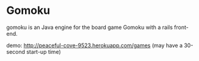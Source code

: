 Gomoku
======
gomoku is an Java engine for the board game Gomoku with a rails front-end. 

demo: http://peaceful-cove-9523.herokuapp.com/games (may have a 30-second start-up time)
